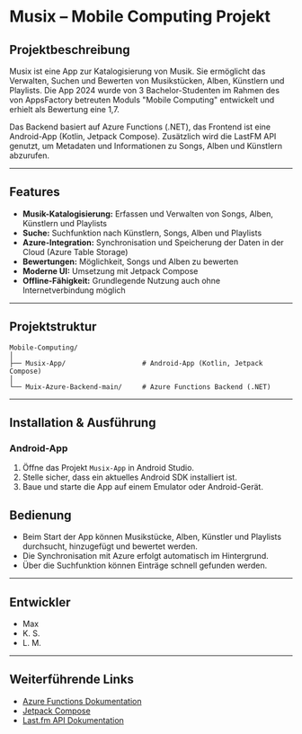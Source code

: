 # Musix – Mobile Computing Projekt

## Projektbeschreibung

Musix ist eine App zur Katalogisierung von Musik. Sie ermöglicht das Verwalten, Suchen und Bewerten von Musikstücken, Alben, Künstlern und Playlists. Die App 2024 wurde von 3 Bachelor-Studenten im Rahmen des von AppsFactory betreuten Moduls "Mobile Computing" entwickelt und erhielt als Bewertung eine 1,7.

Das Backend basiert auf Azure Functions (.NET), das Frontend ist eine Android-App (Kotlin, Jetpack Compose). Zusätzlich wird die LastFM API genutzt, um Metadaten und Informationen zu Songs, Alben und Künstlern abzurufen.

---

## Features

- **Musik-Katalogisierung:** Erfassen und Verwalten von Songs, Alben, Künstlern und Playlists
- **Suche:** Suchfunktion nach Künstlern, Songs, Alben und Playlists
- **Azure-Integration:** Synchronisation und Speicherung der Daten in der Cloud (Azure Table Storage)
- **Bewertungen:** Möglichkeit, Songs und Alben zu bewerten
- **Moderne UI:** Umsetzung mit Jetpack Compose
- **Offline-Fähigkeit:** Grundlegende Nutzung auch ohne Internetverbindung möglich

---

## Projektstruktur

```
Mobile-Computing/
│
├── Musix-App/                   # Android-App (Kotlin, Jetpack Compose)
│
└── Muix-Azure-Backend-main/     # Azure Functions Backend (.NET)
```

---

## Installation & Ausführung

### Android-App

1. Öffne das Projekt `Musix-App` in Android Studio.
2. Stelle sicher, dass ein aktuelles Android SDK installiert ist.
3. Baue und starte die App auf einem Emulator oder Android-Gerät.

## Bedienung

- Beim Start der App können Musikstücke, Alben, Künstler und Playlists durchsucht, hinzugefügt und bewertet werden.
- Die Synchronisation mit Azure erfolgt automatisch im Hintergrund.
- Über die Suchfunktion können Einträge schnell gefunden werden.

---

## Entwickler

- Max 
- K. S.
- L. M.

---

## Weiterführende Links

- [Azure Functions Dokumentation](https://learn.microsoft.com/en-us/azure/azure-functions/)
- [Jetpack Compose](https://developer.android.com/jetpack/compose)
- [Last.fm API Dokumentation](https://www.last.fm/api)